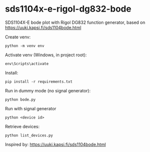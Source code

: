 # sds1104x-e-rigol-dg832-bode
SDS1104X-E bode plot with Rigol DG832 function generator, based on https://uuki.kapsi.fi/sds1104bode.html

Create venv:
```
python -m venv env
```
Activate venv (Windows, in project root):
```
env\Scripts\activate
```
Install:
```
pip install -r requirements.txt
```
Run in dummy mode (no signal generator):
```
python bode.py
```
Run with signal generator
```
python <device id>
```
Retrieve devices:
```
python list_devices.py
```

Inspired by: https://uuki.kapsi.fi/sds1104bode.html
